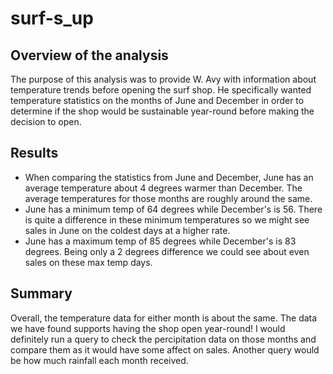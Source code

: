 # surf-s_up
## Overview of the analysis
The purpose of this analysis was to provide W. Avy with information about temperature trends before opening the surf shop. He specifically wanted temperature statistics on the months of June and December in order to determine if the shop would be sustainable year-round before making the decision to open.

## Results
* When comparing the statistics from June and December, June has an average temperature about 4 degrees warmer than December. The average temperatures for those months are roughly around the same.
* June has a minimum temp of 64 degrees while December's is 56. There is quite a difference in these minimum temperatures so we might see sales in June on the coldest days at a higher rate.
* June has a maximum temp of 85 degrees while December's is 83 degrees. Being only a 2 degrees difference we could see about even sales on these max temp days.
## Summary
Overall, the temperature data for either month is about the same. The data we have found supports having the shop open year-round! I would definitely run a query to check the percipitation data on those months and compare them as it would have some affect on sales. Another query would be how much rainfall each month received.
